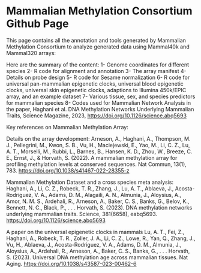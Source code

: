 # Mammalian Methylation Consortium Github Page


This page contains all the annotation and tools generated by Mammalian Methylation Consortium to analyze generated data using Mammal40k and Mammal320 arrays:

Here are the summary of the content:
1- Genome coordinates for different species
2- R code for alignment and annotation
3- The array manifest
4- Details on probe design
5- R code for Sesame normalization
6- R code for universal pan-mammalian epigenetic clocks, universal blood epigenetic clocks, universal skin epigenetic clocks, adaptions to Illumina 450k/EPIC array, and an example dataset
7- Various tissue, sex, and species predictors for mammalian species
8- Codes used for Mammalian Network Analysis in the paper, Haghani et al. DNA Methylation Networks Underlying Mammalian Traits, Science Magazine, 2023, https://doi.org/10.1126/science.abq5693


Key references on Mammalian Methylation Array:

Details on the array development:
Arneson, A., Haghani, A., Thompson, M. J., Pellegrini, M., Kwon, S. B., Vu, H., Maciejewski, E., Yao, M., Li, C. Z., Lu, A. T., Morselli, M., Rubbi, L., Barnes, B., Hansen, K. D., Zhou, W., Breeze, C. E., Ernst, J., & Horvath, S. (2022). A mammalian methylation array for profiling methylation levels at conserved sequences. Nat Commun, 13(1), 783. https://doi.org/10.1038/s41467-022-28355-z 

Mammalian Methylation Dataset and a cross species meta analysis:
Haghani, A., Li, C. Z., Robeck, T. R., Zhang, J., Lu, A. T., Ablaeva, J., Acosta-Rodriguez, V. A., Adams, D. M., Alagaili, A. N., Almunia, J., Aloysius, A., Amor, N. M. S., Ardehali, R., Arneson, A., Baker, C. S., Banks, G., Belov, K., Bennett, N. C., Black, P., . . . Horvath, S. (2023). DNA methylation networks underlying mammalian traits. Science, 381(6658), eabq5693. https://doi.org/10.1126/science.abq5693 

A paper on the universal epigenetic clocks in mammals
Lu, A. T., Fei, Z., Haghani, A., Robeck, T. R., Zoller, J. A., Li, C. Z., Lowe, R., Yan, Q., Zhang, J., Vu, H., Ablaeva, J., Acosta-Rodriguez, V. A., Adams, D. M., Almunia, J., Aloysius, A., Ardehali, R., Arneson, A., Baker, C. S., Banks, G., . . . Horvath, S. (2023). Universal DNA methylation age across mammalian tissues. Nat Aging. https://doi.org/10.1038/s43587-023-00462-6 
